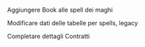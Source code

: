 Aggiungere Book alle spell dei maghi

Modificare dati delle tabelle per spells, legacy

Completare dettagli Contratti